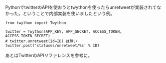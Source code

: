 PythonでtwitterのAPIを使おうとtwythonを使ったらunretweetが実装されてなかった。ということで内部実装を使いましたという例。


```py3
from twython import Twython

twitter = Twython(APP_KEY, APP_SECRET, ACCESS_TOKEN, ACCESS_TOKEN_SECRET)
# twitter.unretweet(id=ID) は無い
twitter.post('statuses/unretweet/%s' % ID)
```

あとはTwitterのAPIリファレンスを参考に。

